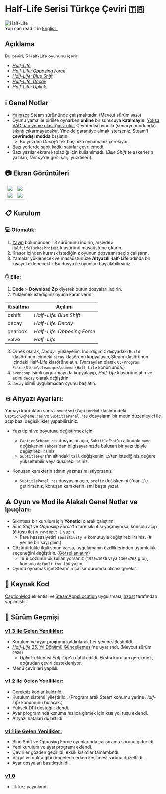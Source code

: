 # Half-Life Serisi Türkçe Çeviri :tr:
![Half-Life](https://i.imgur.com/BEAhVTU.jpg)<br>
You can read it in [English.](ReadMe_EN.md)

## Açıklama
Bu çeviri, 5 Half-Life oyununu içerir:
- [*Half-Life*](https://store.steampowered.com/app/70)
- [*Half-Life: Opposing Force*](https://store.steampowered.com/app/50)
- [*Half-Life: Blue Shift*](https://store.steampowered.com/app/130)
- [*Half-Life: Decay*](https://www.moddb.com/mods/half-life-decay) 
- *Half-Life: Uplink*.

## :information_source: Genel Notlar
* <ins>Yalnızca</ins> Steam sürümünde çalışmaktadır. (Mevcut sürüm `9920`)
* Oyunu yama ile birlikte oynarken **online** bir sunucuya **katılmayın**. <ins>Yoksa VAC ban yeme olasılığınız olur.</ins> Çevrimdışı oyunda (senaryo modunda) sıkıntı çıkarmayacaktır. Yine de garantiye almak isterseniz, Steam'i **çevrimdışı modda** başlatın.
  * Bu yüzden *Decay*'i tek başınıza oynamanız gerekiyor.
* Bazı yerlerde sabit kodlu satırlar çevrilemedi.
* Bazı yazılar ekranı kapladığı için kullanılmadı. (*Blue Shift*'te askerlerin yazıları, *Decay*'de giysi şarjı yüzdeleri).

## :camera: Ekran Görüntüleri
<table>
<td><img src="https://i.imgur.com/li0tszg.jpg" width=%50 height=%50 /> </td>
<td><img src="https://i.imgur.com/pB5aYFM.jpg" width=%50 height=%50 /></td>
</tr>
<tr>
<td><img src="https://i.imgur.com/mp0kDtl.jpg" width=%50 height=%50 /></td>
<td><img src="https://i.imgur.com/8gKEzvk.jpg" width=%50 height=%50 /></td>
</tr>
</table>

## :clipboard: Kurulum
### :computer: Otomatik:
1. [Yayın](https://github.com/qabRieL99/HalfLifeSerisiTurkce/releases/) bölümünden 1.3 sürümünü indirin, arşivdeki `HalfLifeTurkceProjesi` klasörünü masaüstüne çıkarın.
2. Klasör içinden kurmak istediğiniz oyunun dosyasını seçip çalıştırın.
3. Yamalar yüklenecek ve masaüstünüze **Altyazılı Half-Life** adında bir kısayol eklenecektir. Bu dosya ile oyunları başlatabilirsiniz.

### :raised_hand: Elle:
1. **Code** > **Download Zip** diyerek bütün dosyaları indirin.
2. Yüklemek istediğiniz oyuna karar verin:

| Kısaltma | Açılımı |
|----------|---------|
| bshift   | *Half-Life: Blue Shift* |
| decay    | *Half-Life: Decay* |
| gearbox  | *Half-Life: Opposing Force* |
| valve    | *Half-Life* |

3. Örnek olarak, *Decay*'i yükleyelim. İndirdiğimiz dosyadaki `Build` klasörünün içindeki `decay` klasörünü kopyalayıp, Steam klasörünün içindeki Half-Life klasörüne atın. (Varsayılan olarak `C:\Program Files\Steam\steamapps\common\Half-Life` konumunda.)
4. `svencoop` isimli uygulamayı da kopyalayıp, *Half-Life* klasörüne atın ve adını `decay` olarak değiştirin.
5. `decay` isimli uygulamadan oyunu başlatın.

## :gear: Altyazı Ayarları:
Yamayı kurduktan sonra, `oyunismi\CaptionMod` klasöründeki `CaptionScheme.res` ve `SubtitlePanel.res` dosyalarını bir metin düzenleyici ile açıp bazı değişiklikler yapabilirsiniz.

* Yazı tipini ve boyutunu değiştirmek için:
  - `CaptionScheme.res` dosyasını açıp, `SubtitleFont`'ın altındaki `name` değişkenini `Tahoma`'dan bilgisayarınızda bulunan bir yazı tipiyle değiştirebilirsiniz.
  - `SubtitleFont`'ın altındaki `tall` değişkenini `15`'ten istediğiniz değere yükseltebilir veya düşürebilirsiniz.
  
* Konuşan karakterin adının yazmasını istiyorsanız:
  - `SubtitlePanel.res` dosyasını açıp, `prefix` değişkenini `0`'dan `1`'e getirirseniz, konuşan karakterin ismi başta yazar.

## :warning: Oyun ve Mod ile Alakalı Genel Notlar ve İpuçları:
* Sıkıntısız bir kurulum için **Yönetici** olarak çalıştırın.
* *Blue Shift* ve *Opposing Force*'ta fare sıkıntısı yaşanıyorsa, konsolu açıp (**é** tuşu ile) `m_rawinput 1` yazın.
  * Fare hassasiyetini `sensitivity #` komutuyla değiştirebilirsiniz. (# yerine bir sayı girin.)
* Çözünürlükle ilgili sorun varsa, uygulamanın özelliklerinden uyumluluk seçeneğini değiştirin. ([Görsel anlatım](https://img.donanimhaber.com/upfiles/794792/66454e33-7d67-48fc-b0be-3520d8dc719e.jpeg))
  * 16:9 çözünürlük kullanıyorsanız (`1920x1080` veya `1366x768` gibi), konsola `default_fov 106` yazın.
* Oyunu oynamak için Steam'in çalışır durumda olması gerekir.

## :memo: Kaynak Kod
[CaptionMod](https://github.com/hzqst/MetaHookSv/tree/main/Plugins/CaptionMod) eklentisi ve [SteamAppsLocation](https://github.com/hzqst/MetaHookSv/tree/main/toolsrc/SteamAppsLocation) uygulaması, [hzqst](https://github.com/hzqst) tarafından yapılmıştır.

## :bookmark_tabs: Sürüm Geçmişi
### <ins>v1.3 ile Gelen Yenilikler:</ins>
- Kurulum ve ayar programı kaldırılarak her şey basitleştirildi.
- [*Half-Life* 25. Yıl Dönümü Güncellemesi](https://www.half-life.com/tr/halflife25)'ne uyarlandı. (Mevcut sürüm `9920`)
  * *Uplink* eklentisi *Half-Life*'a dahil edildi. Ekstra kurulum gerekmez, doğrudan çeviri destekleniyor.
- Menü çevirileri yapıldı.

### <ins>v1.2 ile Gelen Yenilikler:</ins>
- Gereksiz kodlar kaldırıldı.
- Kurulum sistemi iyileştirildi. (Program artık Steam konumu yerine *Half-Life* konumunu bulacak.)
- Yüksek DPI desteği eklendi.
- Ayar programında konuma hızlıca gitmek için kısa yol tuşu eklendi.
- Altyazı hataları düzeltildi.

### <ins>v1.1 ile Gelen Yenilikler:</ins>
- Blue Shift ve Opposing Force oyunlarında çalışmama sorunu giderildi.
- Yeni kurulum ve ayar programı eklendi.
- Çeviriler gözden geçirildi, eksik kısımlar tamamlandı.
- Virgül ve nokta gibi simgelerin erken kesilmesi sorunu düzeltildi.
- Ayar dosyaları basitleştirildi.

### <ins>v1.0</ins>
- İlk kez yayınlandı.
